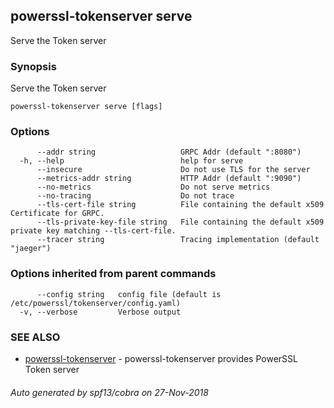 ## powerssl-tokenserver serve

Serve the Token server

### Synopsis

Serve the Token server

```
powerssl-tokenserver serve [flags]
```

### Options

```
      --addr string                   GRPC Addr (default ":8080")
  -h, --help                          help for serve
      --insecure                      Do not use TLS for the server
      --metrics-addr string           HTTP Addr (default ":9090")
      --no-metrics                    Do not serve metrics
      --no-tracing                    Do not trace
      --tls-cert-file string          File containing the default x509 Certificate for GRPC.
      --tls-private-key-file string   File containing the default x509 private key matching --tls-cert-file.
      --tracer string                 Tracing implementation (default "jaeger")
```

### Options inherited from parent commands

```
      --config string   config file (default is /etc/powerssl/tokenserver/config.yaml)
  -v, --verbose         Verbose output
```

### SEE ALSO

* [powerssl-tokenserver](powerssl-tokenserver.md)	 - powerssl-tokenserver provides PowerSSL Token server

###### Auto generated by spf13/cobra on 27-Nov-2018
